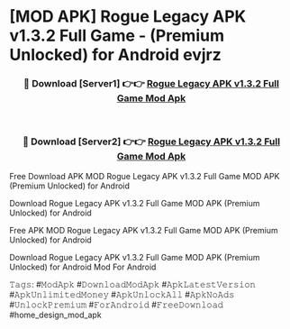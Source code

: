 # [MOD APK] Rogue Legacy APK v1.3.2 Full Game - (Premium Unlocked) for Android evjrz



<div align="center">
<h3>🔴 Download [Server1] 👉👉 <a href="https://momento.my/?title=Rogue_Legacy_APK_v1.3.2_Full_Game">Rogue Legacy APK v1.3.2 Full Game Mod Apk</a></h3><br>

<h3>🔴 Download [Server2] 👉👉 <a href="https://momento.my/?title=Rogue_Legacy_APK_v1.3.2_Full_Game">Rogue Legacy APK v1.3.2 Full Game Mod Apk</a></h3>
</div>



Free Download APK MOD Rogue Legacy APK v1.3.2 Full Game MOD APK (Premium Unlocked) for Android

Download Rogue Legacy APK v1.3.2 Full Game MOD APK (Premium Unlocked) for Android

Free APK MOD Rogue Legacy APK v1.3.2 Full Game MOD APK (Premium Unlocked) for Android

Download Rogue Legacy APK v1.3.2 Full Game MOD APK (Premium Unlocked) for Android Mod For Android

𝚃𝚊𝚐𝚜: #𝙼𝚘𝚍𝙰𝚙𝚔 #𝙳𝚘𝚠𝚗𝚕𝚘𝚊𝚍𝙼𝚘𝚍𝙰𝚙𝚔 #𝙰𝚙𝚔𝙻𝚊𝚝𝚎𝚜𝚝𝚅𝚎𝚛𝚜𝚒𝚘𝚗 #𝙰𝚙𝚔𝚄𝚗𝚕𝚒𝚖𝚒𝚝𝚎𝚍𝙼𝚘𝚗𝚎𝚢 #𝙰𝚙𝚔𝚄𝚗𝚕𝚘𝚌𝚔𝙰𝚕𝚕 #𝙰𝚙𝚔𝙽𝚘𝙰𝚍𝚜 #𝚄𝚗𝚕𝚘𝚌𝚔𝙿𝚛𝚎𝚖𝚒𝚞𝚖 #𝙵𝚘𝚛𝙰𝚗𝚍𝚛𝚘𝚒𝚍 #𝙵𝚛𝚎𝚎𝙳𝚘𝚠𝚗𝚕𝚘𝚊𝚍 #home_design_mod_apk
